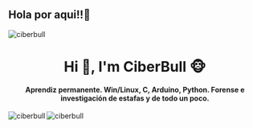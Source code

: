 ## Hola por aqui!!👋

<p align="left"> <img src="https://komarev.com/ghpvc/?username=ciberbull" alt="ciberbull" /> </p>
<h1 align="center">Hi 👋, I'm CiberBull 🐵</h1>
<!--
**ciberbull/ciberbull** is a ✨ _special_ ✨ repository because its `README.md` (this file) appears on your GitHub profile.
-->
<h4 align="center"> Aprendiz permanente. Win/Linux, C, Arduino, Python. Forense e investigación de estafas y de todo un poco.</h3>

<p><img align="left" src="https://github-readme-stats.vercel.app/api/top-langs/?username=ciberbull&layout=compact" alt="ciberbull" /></p>
<p><img align="center" src="https://github-readme-stats.vercel.app/api?username=ciberbull&show_icons=true" alt="ciberbull" /></p>
